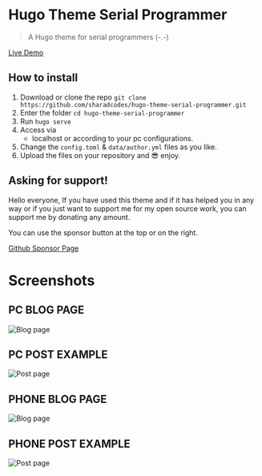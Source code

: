 # Hugo Theme Serial Programmer

> A Hugo theme for serial programmers (-.-)

[Live Demo](https://sharadcodes.github.io/hugo-theme-serial-programmer/)

## How to install

1. Download or clone the repo
   `git clone https://github.com/sharadcodes/hugo-theme-serial-programmer.git`
2. Enter the folder
   `cd hugo-theme-serial-programmer`
3. Run
   `hugo serve`
5. Access via
   - localhost or according to your pc configurations.
6. Change the `config.toml` & `data/author.yml` files as you like.
7. Upload the files on your repository and :sunglasses: enjoy.

## Asking for support!

Hello everyone, If you have used this theme and if it has helped you in any way or if you just want to support me for my open source work, you can support me by donating any amount.

You can use the sponsor button at the top or on the right. 

[Github Sponsor Page](https://github.com/sponsors/sharadcodes)

# Screenshots

## PC BLOG PAGE

![Blog page](https://raw.githubusercontent.com/sharadcodes/hugo-theme-serial-programmer/main/screenshots/pc_blog.png)

## PC POST EXAMPLE

![Post page](https://raw.githubusercontent.com/sharadcodes/hugo-theme-serial-programmer/main/screenshots/pc_post.png)

## PHONE BLOG PAGE

![Blog page](https://raw.githubusercontent.com/sharadcodes/hugo-theme-serial-programmer/main/screenshots/mobile_blog.png)

## PHONE POST EXAMPLE

![Post page](https://raw.githubusercontent.com/sharadcodes/hugo-theme-serial-programmer/main/screenshots/mobile_post.png)
